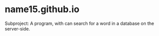 # name15.github.io
Subproject: A program, with can search for a word in a database on the server-side.

